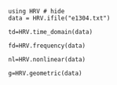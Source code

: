 ```@example 1
using HRV # hide
data = HRV.ifile("e1304.txt")
```
```@example 1
td=HRV.time_domain(data)
```
```@example 1
fd=HRV.frequency(data)
```
```@example 1
nl=HRV.nonlinear(data)
```
```@example 1
g=HRV.geometric(data)
```
